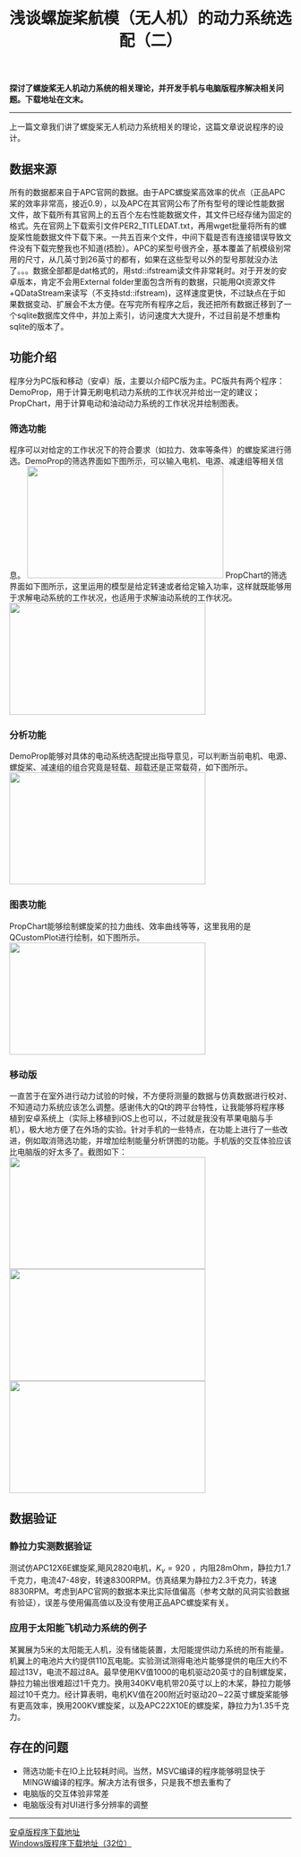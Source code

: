 ﻿---
title: 浅谈螺旋桨航模（无人机）的动力系统选配（二）
categories:
- Programming
tags:
- 无人机 
- 安卓开发 
- Qt 
updated: 2018-03-14 
---
<script type="text/x-mathjax-config">
  		MathJax.Hub.Config({tex2jax: {inlineMath: [['$','$'], ['\\(','\\)']]},
  							TeX: { equationNumbers: {  autoNumber: "AMS"  },
     							   extensions: ["AMSmath.js"]}
  		});
		</script>
 <script type="text/javascript" src="https://cdn.mathjax.org/mathjax/latest/MathJax.js?config=TeX-AMS-MML_HTMLorMML"></script>
**探讨了螺旋桨无人机动力系统的相关理论，并开发手机与电脑版程序解决相关问题。下载地址在文末。**

---
上一篇文章我们讲了螺旋桨无人机动力系统相关的理论，这篇文章说说程序的设计。

## 数据来源
所有的数据都来自于APC官网的数据。由于APC螺旋桨高效率的优点（正品APC桨的效率非常高，接近0.9），以及APC在其官网公布了所有型号的理论性能数据文件，故下载所有其官网上的五百个左右性能数据文件，其文件已经存储为固定的格式。先在官网上下载索引文件PER2_TITLEDAT.txt，再用wget批量将所有的螺旋桨性能数据文件下载下来。一共五百来个文件，中间下载是否有连接错误导致文件没有下载完整我也不知道(捂脸）。APC的桨型号很齐全，基本覆盖了航模级别常用的尺寸，从几英寸到26英寸的都有，如果在这些型号以外的型号那就没办法了。。。数据全部都是dat格式的，用std::ifstream读文件非常耗时。对于开发的安卓版本，肯定不会用External folder里面包含所有的数据，只能用Qt资源文件+QDataStream来读写（不支持std::ifstream)，这样速度更快，不过缺点在于如果数据变动、扩展会不太方便。在写完所有程序之后，我还把所有数据迁移到了一个sqlite数据库文件中，并加上索引，访问速度大大提升，不过目前是不想重构sqlite的版本了。

## 功能介绍
程序分为PC版和移动（安卓）版，主要以介绍PC版为主。PC版共有两个程序：DemoProp，用于计算无刷电机动力系统的工作状况并给出一定的建议；PropChart，用于计算电动和油动动力系统的工作状况并绘制图表。
### 筛选功能
程序可以对给定的工作状况下的符合要求（如拉力、效率等条件）的螺旋桨进行筛选。DemoProp的筛选界面如下图所示，可以输入电机、电源、减速组等相关信息。
<img src="{{ site.url }}/assets//blog_images/fig2.png" width="350px" height="200px"/>
PropChart的筛选界面如下图所示，这里运用的模型是给定转速或者给定输入功率，这样就既能够用于求解电动系统的工作状况，也适用于求解油动系统的工作状况。
<img src="{{ site.url }}/assets//blog_images/fig4.png" width="350px" height="200px"/>

### 分析功能
DemoProp能够对具体的电动系统选配提出指导意见，可以判断当前电机、电源、螺旋桨、减速组的组合究竟是轻载、超载还是正常载荷，如下图所示。
<img src="{{ site.url }}/assets//blog_images/fig3.png" width="350px" height="200px"/>

### 图表功能
PropChart能够绘制螺旋桨的拉力曲线、效率曲线等等，这里我用的是QCustomPlot进行绘制，如下图所示。
<img src="{{ site.url }}/assets//blog_images/fig5.png" width="350px" height="200px"/>

### 移动版
一直苦于在室外进行动力试验的时候，不方便将测量的数据与仿真数据进行校对、不知道动力系统应该怎么调整。感谢伟大的Qt的跨平台特性，让我能够将程序移植到安卓系统上（实际上移植到iOS上也可以，不过就是我没有苹果电脑与手机），极大地方便了在外场的实验。针对手机的一些特点，在功能上进行了一些改进，例如取消筛选功能，并增加绘制能量分析饼图的功能。手机版的交互体验应该比电脑版的好太多了。截图如下：
<img src="{{ site.url }}/assets//blog_images/scr2.png" width="350px" height="200px"/>
<img src="{{ site.url }}/assets//blog_images/scr3.png" width="350px" height="200px"/>
<img src="{{ site.url }}/assets//blog_images/scr1.png" width="350px" height="200px"/>
## 数据验证
### 静拉力实测数据验证
测试仿APC12X6E螺旋桨,飓风2820电机，$K_v=920$
，内阻28mOhm，静拉力1.7千克力，电流47-48安，转速8300RPM。仿真结果为静拉力2.3千克力，转速8830RPM。考虑到APC官网的数据本来比实际值偏高（参考文献的风洞实验数据有验证），误差与使用偏高值以及没有使用正品APC螺旋桨有关。
### 应用于太阳能飞机动力系统的例子
某翼展为5米的太阳能无人机，没有储能装置，太阳能提供动力系统的所有能量。机翼上的电池片大约提供110瓦电能。实验测试测得电池片能够提供的电压大约不超过13V，电流不超过8A。最早使用KV值1000的电机驱动20英寸的自制螺旋桨，静拉力输出很难超过1千克力。换用340KV电机带20英寸以上的木桨，静拉力能够超过10千克力。经计算表明，电机KV值在200附近时驱动20$\sim$22英寸螺旋桨能够有更高效率，换用200KV螺旋桨，以及APC22X10E的螺旋桨，静拉力为1.35千克力。
## 存在的问题
* 筛选功能卡在IO上比较耗时间。当然，MSVC编译的程序能够明显快于MINGW编译的程序。解决方法有很多，只是我不想去重构了  
* 电脑版的交互体验非常差
* 电脑版没有对UI进行多分辨率的调整
--- 
[安卓版程序下载地址](https://pan.baidu.com/s/1QaN9CxFEfJz0RHewitcCgg)  
[Windows版程序下载地址（32位）](https://pan.baidu.com/s/1W5DtxZFxC6SmjRxvO9F_tA)